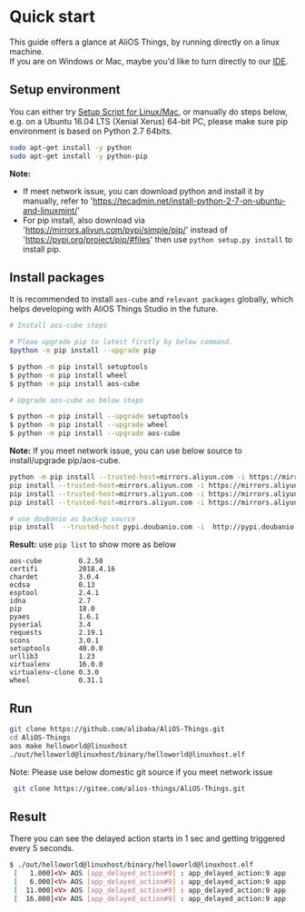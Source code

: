 
# Quick start

This guide offers a glance at AliOS Things, by running directly on a linux machine.  
If you are on Windows or Mac, maybe you'd like to turn directly to our [IDE](https://github.com/alibaba/AliOS-Things/wiki/AliOS-Things-Studio).

## Setup environment

You can either try [Setup Script for Linux/Mac](http://p28phe5s5.bkt.clouddn.com/setup_linux_osx.sh), or manually do steps below,  
e.g. on a Ubuntu 16.04 LTS (Xenial Xerus) 64-bit PC, please make sure pip environment is based on Python 2.7 64bits.

```bash
sudo apt-get install -y python
sudo apt-get install -y python-pip
```
**Note:**
- If meet network issue, you can download python and install it by manually, refer to 'https://tecadmin.net/install-python-2-7-on-ubuntu-and-linuxmint/'
- For pip install, also download via 'https://mirrors.aliyun.com/pypi/simple/pip/' instead of 'https://pypi.org/project/pip/#files'
then use `python setup.py install` to install pip. 

## Install packages
It is recommended to install `aos-cube` and `relevant packages` globally, which helps developing with AliOS Things Studio in the future.
```bash
# Install aos-cube steps

# Pleae upgrade pip to latest firstly by below command.
$python -m pip install --upgrade pip

$ python -m pip install setuptools
$ python -m pip install wheel
$ python -m pip install aos-cube
```

```bash
# Upgrade aos-cube as below steps

$ python -m pip install --upgrade setuptools
$ python -m pip install --upgrade wheel
$ python -m pip install --upgrade aos-cube
```

**Note:** If you meet network issue, you can use below source to install/upgrade pip/aos-cube.
```bash
python -m pip install --trusted-host=mirrors.aliyun.com -i https://mirrors.aliyun.com/pypi/simple/ --upgrade pip
pip install --trusted-host=mirrors.aliyun.com -i https://mirrors.aliyun.com/pypi/simple/   setuptools
pip install --trusted-host=mirrors.aliyun.com -i https://mirrors.aliyun.com/pypi/simple/   wheel
pip install --trusted-host=mirrors.aliyun.com -i https://mirrors.aliyun.com/pypi/simple/   aos-cube

# use doubanio as backup source
pip install  --trusted-host pypi.doubanio.com -i  http://pypi.doubanio.com/simple/  aos-cube
```

**Result:**  use `pip list` to show more as below
```
aos-cube         0.2.50
certifi          2018.4.16
chardet          3.0.4
ecdsa            0.13
esptool          2.4.1
idna             2.7
pip              18.0
pyaes            1.6.1
pyserial         3.4
requests         2.19.1
scons            3.0.1
setuptools       40.0.0
urllib3          1.23
virtualenv       16.0.0
virtualenv-clone 0.3.0
wheel            0.31.1
```

## Run

```bash
git clone https://github.com/alibaba/AliOS-Things.git
cd AliOS-Things
aos make helloworld@linuxhost
./out/helloworld@linuxhost/binary/helloworld@linuxhost.elf
```

Note: Please use below domestic git source if you meet network issue
```bash
 git clone https://gitee.com/alios-things/AliOS-Things.git
```


## Result

There you can see the delayed action starts in 1 sec and getting triggered every 5 seconds.
```bash
$ ./out/helloworld@linuxhost/binary/helloworld@linuxhost.elf
 [   1.000]<V> AOS [app_delayed_action#9] : app_delayed_action:9 app
 [   6.000]<V> AOS [app_delayed_action#9] : app_delayed_action:9 app
 [  11.000]<V> AOS [app_delayed_action#9] : app_delayed_action:9 app
 [  16.000]<V> AOS [app_delayed_action#9] : app_delayed_action:9 app
 ```

<!--stackedit_data:
eyJoaXN0b3J5IjpbLTE3NzA1MTMyNjldfQ==
-->